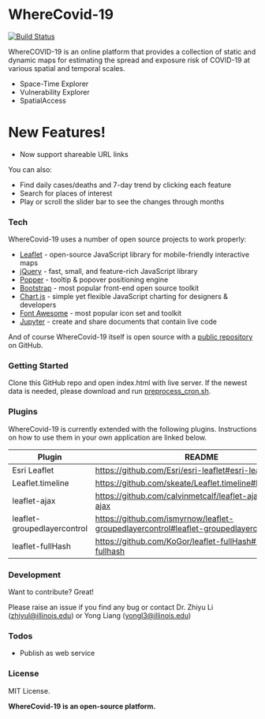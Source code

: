 # WhereCovid-19

[![Build Status](https://travis-ci.org/joemccann/dillinger.svg?branch=master)](https://travis-ci.org/joemccann/dillinger)

WhereCOVID-19 is an online platform that provides a collection of static and dynamic maps for estimating the spread and exposure risk of COVID-19 at various spatial and temporal scales.

  - Space-Time Explorer
  - Vulnerability Explorer
  - SpatialAccess

# New Features!

  - Now support shareable URL links


You can also:
  - Find daily cases/deaths and 7-day trend by clicking each feature
  - Search for places of interest
  - Play or scroll the slider bar to see the changes through months


### Tech

WhereCovid-19 uses a number of open source projects to work properly:

* [Leaflet] - open-source JavaScript library for mobile-friendly interactive maps
* [jQuery] - fast, small, and feature-rich JavaScript library
* [Popper] - tooltip & popover positioning engine
* [Bootstrap] - most popular front-end open source toolkit
* [Chart.js] - simple yet flexible JavaScript charting for designers & developers
* [Font Awesome] - most popular icon set and toolkit
* [Jupyter] - create and share documents that contain live code

And of course WhereCovid-19 itself is open source with a [public repository][wherecovid19_webapp]
 on GitHub.

### Getting Started

Clone this GitHub repo and open index.html with live server. 
If the newest data is needed, please download and run [preprocess_cron.sh][cronjob].

### Plugins

WhereCovid-19 is currently extended with the following plugins. Instructions on how to use them in your own application are linked below.

| Plugin | README |
| ------ | ------ |
| Esri Leaflet | https://github.com/Esri/esri-leaflet#esri-leaflet |
| Leaflet.timeline | https://github.com/skeate/Leaflet.timeline#leaflettimeline |
| leaflet-ajax | https://github.com/calvinmetcalf/leaflet-ajax#leaflet-ajax |
| leaflet-groupedlayercontrol | https://github.com/ismyrnow/leaflet-groupedlayercontrol#leaflet-groupedlayercontrol |
| leaflet-fullHash | https://github.com/KoGor/leaflet-fullHash#leaflet-fullhash |


### Development

Want to contribute? Great!

Please raise an issue if you find any bug or contact Dr. Zhiyu Li (zhiyul@illinois.edu) or Yong Liang (yongl3@illinois.edu)


### Todos

 - Publish as web service


### License

MIT License.

**WhereCovid-19 is an open-source platform.**

[//]: # (These are reference links used in the body of this note and get stripped out when the markdown processor does its job. There is no need to format nicely because it shouldn't be seen. Thanks SO - http://stackoverflow.com/questions/4823468/store-comments-in-markdown-syntax)


   [Leaflet]: <https://leafletjs.com>
   [jQuery]: <http://jquery.com>
   [Popper]: <https://popper.js.org>
   [Bootstrap]: <https://getbootstrap.com>
   [Chart.js]: <https://www.chartjs.org>
   [Font Awesome]: <https://fontawesome.com>
   [Jupyter]: <https://jupyter.org>
   [wherecovid19_webapp]: <https://github.com/cybergis/wherecovid19_webapp>
   [cronjob]: <https://github.com/cybergis/wherecovid19_webapp/blob/refactor/preprocessing/cronjob/preprocess_cron.sh>
   
